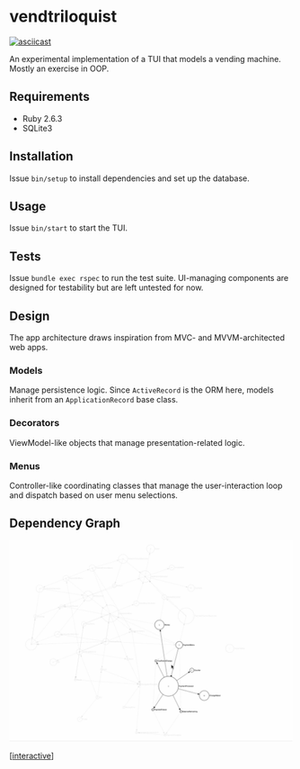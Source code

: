 vendtriloquist
==============

[![asciicast][ascii]][ascii-link]

An experimental implementation of a TUI that models a vending machine.
Mostly an exercise in OOP.

Requirements
------------

- Ruby 2.6.3
- SQLite3

Installation
------------

Issue `bin/setup` to install dependencies and set up the database.

Usage
-------

Issue `bin/start` to start the TUI.

Tests
-----

Issue `bundle exec rspec` to run the test suite. UI-managing components are
designed for testability but are left untested for now.

Design
---------

The app architecture draws inspiration from MVC- and MVVM-architected web apps.

### Models

Manage persistence logic. Since `ActiveRecord` is the ORM here,
models inherit from an `ApplicationRecord` base class.

### Decorators

ViewModel-like objects that manage presentation-related logic.

### Menus

Controller-like coordinating classes that manage the user-interaction loop and
dispatch based on user menu selections.


Dependency Graph
----------------

[![deps][dep-gif]][dep-gif]

[[interactive][dep-graph]]

[dep-gif]: docs/dependency-graph.gif
[dep-graph]: https://jakeromer.com/vendtriloquist/index.html
[ascii]: https://asciinema.org/a/zRX0a6GfAZjaHGBebcRqEZ6uz.svg
[ascii-link]: https://asciinema.org/a/zRX0a6GfAZjaHGBebcRqEZ6uz
